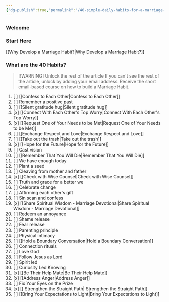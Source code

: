 ```yaml
---
{"dg-publish":true,"permalink":"/40-simple-daily-habits-for-a-marriage-that-lasts/","tags":["gardenEntry"],"created":"","updated":""}
---
```


### Welcome

### Start Here
[[Why Develop a Marriage Habit?\|Why Develop a Marriage Habit?]]



### What are the 40 Habits?

> [!WARNING] Unlock the rest of the article
> If you can't see the rest of the article, unlock by adding your email address.  Receive the short email-based course on how to build a Marriage Habit.
<div class="convertful-202420"></div>
 <!--- form here use arrow to go down one line-->
<div class="convertful-202420"></div>

1. [ ] [[Confess to Each Other\|Confess to Each Other]]
2. [ ] Remember a positive past
3. [ ] [[Silent gratitude hug\|Silent gratitude hug]]
4. [x] [[Connect With Each Other's Top Worry\|Connect With Each Other's Top Worry]]
5. [x] [[Request One of Your Needs to be Met\|Request One of Your Needs to be Met]]
6. [ ] [[Exchange Respect and Love\|Exchange Respect and Love]]
7. [ ] [[Take out the trash\|Take out the trash]]
8. [x] [[Hope for the Future\|Hope for the Future]]
9. [ ] Cast vision
10. [ ] [[Remember That You Will Die\|Remember That You Will Die]]
11. [ ] We have enough today
12. [ ] Plant a seed
13. [ ] Cleaving from mother and father
14. [x] [[Check with Wise Counsel\|Check with Wise Counsel]]
15. [ ] Truth and grace for a better we
16. [ ] Celebrate change
17. [ ] Affirming each other's gift
18. [ ] Sin scan and confess
19. [x] [[Share Spiritual Wisdom - Marriage Devotional\|Share Spiritual Wisdom - Marriage Devotional]]
20. [ ] Redeem an annoyance
21. [ ] Shame release
22. [ ] Fear release
23. [ ] Parenting principle
24. [ ] Physical intimacy
25. [ ] [[Hold a Boundary Conversation\|Hold a Boundary Conversation]]
26. [ ] Connection rituals
27. [ ] Love God
28. [ ] Follow Jesus as Lord
29. [ ] Spirit led
30. [ ] Curiosity Led Knowing
31. [x] [[Be Their Help Mate\|Be Their Help Mate]]
32. [x] [[Address Anger\|Address Anger]]
33. [ ] Fix Your Eyes on the Prize
34. [x] [[ Strengthen the Straight Path\| Strengthen the Straight Path]]
35. [ ] [[Bring Your Expectations to Light\|Bring Your Expectations to Light]]


